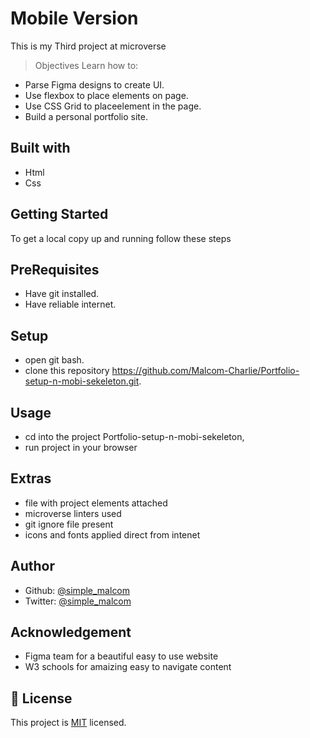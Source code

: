 # Mobile Version
This is my Third project at microverse
> Objectives
Learn how to:
- Parse Figma designs to create UI.
- Use flexbox to place elements on page.
- Use CSS Grid to placeelement in the page.
- Build a personal portfolio site.

## Built with
- Html
- Css

## Getting Started
To get a local copy up and running follow these steps

## PreRequisites
- Have git installed.
- Have reliable internet.

## Setup
- open git bash.
- clone this repository https://github.com/Malcom-Charlie/Portfolio-setup-n-mobi-sekeleton.git.

## Usage
- cd into the project Portfolio-setup-n-mobi-sekeleton,
- run project in your browser

## Extras
- file with project elements attached
- microverse linters used
- git ignore file present
- icons and fonts applied direct from intenet

## Author
- Github: [@simple_malcom](https://github.com/Malcom-Charlie)
- Twitter: [@simple_malcom](https://twitter.com/simple_malcom)

## Acknowledgement
- Figma team for a beautiful easy to use website
- W3 schools for amaizing easy to navigate content

## 📝 License

This project is [MIT](./MIT.md) licensed.


